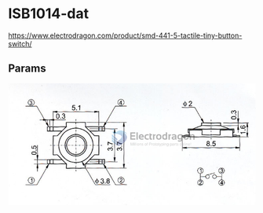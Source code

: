 
# ISB1014-dat

https://www.electrodragon.com/product/smd-441-5-tactile-tiny-button-switch/

## Params 

![](2023-12-29-16-02-01.png)

